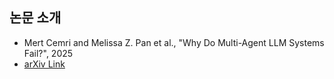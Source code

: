 ## 논문 소개

* Mert Cemri and Melissa Z. Pan et al., "Why Do Multi-Agent LLM Systems Fail?", 2025
* [arXiv Link](https://arxiv.org/pdf/2503.13657)
